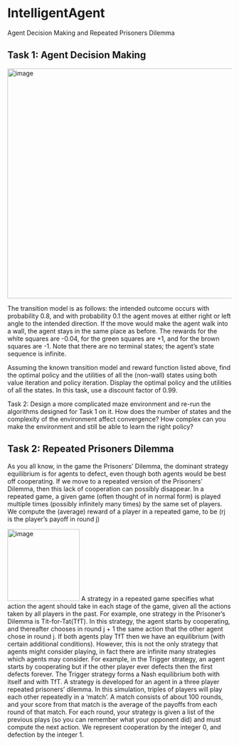 # IntelligentAgent
Agent Decision Making and Repeated Prisoners Dilemma

## Task 1: Agent Decision Making

<img width="517" alt="image" src="https://github.com/oliver-uiuc/IntelligentAgent/assets/143446110/1a2fa2ab-577b-465f-9a7a-72b548037e2f">

The transition model is as follows: the intended outcome occurs with probability 0.8, and
with probability 0.1 the agent moves at either right or left angle to the intended direction. If the
move would make the agent walk into a wall, the agent stays in the same place as before. The
rewards for the white squares are -0.04, for the green squares are +1, and for the brown
squares are -1. Note that there are no terminal states; the agent’s state sequence is infinite.

Assuming the known transition model and reward function listed above, find the
optimal policy and the utilities of all the (non-wall) states using both value iteration and
policy iteration. Display the optimal policy and the utilities of all the states. 
In this task, use a discount factor of 0.99.

Task 2: Design a more complicated maze environment and
re-run the algorithms designed for Task 1 on it. How does the number of states and the
complexity of the environment affect convergence? How complex can you make the
environment and still be able to learn the right policy?

## Task 2: Repeated Prisoners Dilemma

As you all know, in the game the Prisoners’ Dilemma, the dominant strategy equilibrium is for agents to defect, even though both agents would be best off cooperating. 
If we move to a repeated version of the Prisoners’ Dilemma, then this lack of cooperation can possibly disappear.
In a repeated game, a given game (often thought of in normal form) is played multiple times (possibly infinitely many times) 
by the same set of players. We compute the (average) reward of a player in a repeated game, to be (rj is the player’s payoff in round j)

<img width="162" alt="image" src="https://github.com/oliver-uiuc/IntelligentAgent/assets/143446110/e931fc78-ed14-41af-9fc4-e81198dfb28e">
A strategy in a repeated game specifies what action the agent should take in each stage of the game, given all the actions taken by all players in the past. 
For example, one strategy in the Prisoner’s Dilemma is Tit-for-Tat(TfT). In this strategy, the agent starts by cooperating, and thereafter chooses in 
round j + 1 the same action that the other agent chose in round j. If both agents play TfT then we have an equilibrium (with certain additional conditions).
However, this is not the only strategy that agents might consider playing, in fact there are infinite many strategies which agents may consider. 
For example, in the Trigger strategy, an agent starts by cooperating but if the other player ever defects then the first defects forever. 
The Trigger strategy forms a Nash equilibrium both with itself and with TfT.
A strategy is developed for an agent in a three player repeated prisoners’ dilemma. In this simulation, triples of players will play each other 
repeatedly in a ‘match’. A match consists of about 100 rounds, and your score from that match is the average of the payoffs from each round of 
that match. For each round, your strategy is given a list of the previous plays (so you can remember what your opponent did) and must compute 
the next action. We represent cooperation by the integer 0, and defection by the integer 1.
